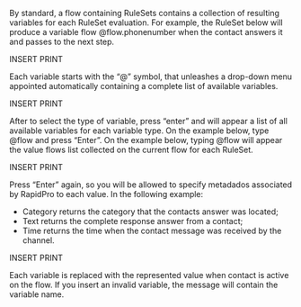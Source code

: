 By standard, a flow containing RuleSets contains a collection of resulting variables for each RuleSet evaluation. For example, the RuleSet below will produce a variable flow @flow.phonenumber when the contact answers it and passes to the next step.

INSERT PRINT

Each variable starts with the “@” symbol, that unleashes a drop-down menu appointed automatically containing a complete list of available variables.

INSERT PRINT

After to select the type of variable, press “enter”  and will appear a list of all available variables for each variable type. On the example below, type @flow and press “Enter”. On the example below, typing @flow will appear the value flows list collected on the current flow for each RuleSet.

INSERT PRINT

Press “Enter” again, so you will be allowed to specify metadados associated by RapidPro to each value. In the following example:
- Category returns the category that the contacts answer was located;
- Text returns the complete response answer from a contact;
- Time returns the time when the contact message was received by the channel.

INSERT PRINT

Each variable is replaced with the represented value when contact is active on the flow. If you insert an invalid variable, the message will contain the variable name.
